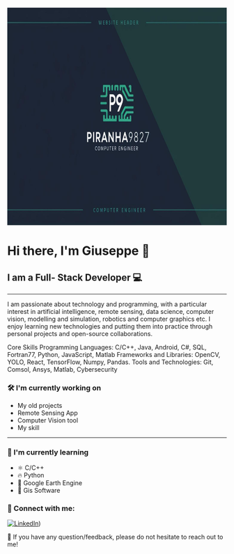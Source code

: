 <p align="center">
  <img src="Logo.jpg" alt="GCR Logo"  width="1100" height="500">
</p>

# Hi there, I'm Giuseppe 👋


## I am a Full- Stack Developer 💻 
---
I am passionate about technology and programming, with a particular interest in artificial intelligence, remote sensing, data science, computer vision, modelling and simulation, robotics and computer graphics etc. I enjoy learning new technologies and putting them into practice through personal projects and open-source collaborations.

Core Skills
Programming Languages: C/C++, Java, Android, C#, SQL, Fortran77, Python, JavaScript, Matlab
Frameworks and Libraries: OpenCV, YOLO, React, TensorFlow, Numpy, Pandas. 
Tools and Technologies: Git, Comsol, Ansys, Matlab, Cybersecurity

### 🛠️ I'm currently working on

- My old projects  
- Remote Sensing App   
- Computer Vision tool
- My skill

---

### 🌱 I'm currently learning

- ⚛️ C/C++
- 🔥 Python  
- 🧠 Google Earth Engine  
- 💅 Gis Software

### 🤝 Connect with me:

[![LinkedIn](https://img.shields.io/badge/LinkedIn-blue?style=for-the-badge&logo=linkedin)](https://it.linkedin.com/in/ciro-giuseppe-riccardi-73b421305?))  

💬 If you have any question/feedback, please do not hesitate to reach out to me!

